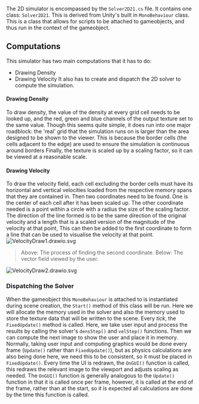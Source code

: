 The 2D simulator is encompassed by the `Solver2D21.cs` file. It contains one class: `Solver2D21`. This is derived from Unity's built in `MonoBehaviour` class. This is a class that allows for scripts to be 
attached to gameobjects, and thus run in the context of the gameobject.
## Computations
This simulator has two main computations that it has to do:
- Drawing Density
- Drawing Velocity
It also has to create and dispatch the 2D solver to compute the simulation. 
#### Drawing Density
To draw density, the value of the density at every grid cell needs to be looked up, and the red, green and blue channels of the output texture set to the same value. Though this seems quite simple, it does run into one major roadblock: the 'real' grid that the simulation runs on is larger than the area designed to be shown to the viewer. This is because the border cells (the cells adjacent to the edge) are used to ensure the simulation is continuous around borders Finally, the texture is scaled up by a scaling factor, so it can be viewed at a reasonable scale.
#### Drawing Velocity
To draw the velocity field, each cell excluding the border cells must have its horizontal and vertical velocities loaded from the respective memory spans that they are contained in. Then two coordinates need to be found. One is the center of each cell after it has been scaled up. The other coordinate needed is a point within a circle with a radius the size of the scaling factor. The direction of the line formed is to be the same direction of the original velocity and a length that is a scaled version of the magnitude of the velocity at that point, This can then be added to the first coordinate to form a line that can be used to visualise the velocity at that point.
![VelocityDraw1.drawio.svg](VelocityDraw1.drawio.svg)
> Above: The process of finding the second coordinate.
> Below: The vector field viewed by the user.

![VelocityDraw2.drawio.svg](VelocityDraw2.drawio.svg)
### Dispatching the Solver
When the gameobject this `MonoBehaviour` is attached to is instantiated during scene creation, the `Start()` method of this class will be run. Here we will allocate the memory used in the solver and also the memory used to store the texture data that will be written to the scene. 
Every *tick*, the `FixedUpdate()` method is called. Here, we take user input and process the results by calling the solver's `densStep()` and `velStep()` functions. Then we can compute the next image to show the user and place it in memory. Normally, taking user input and computing graphics would be done every frame (`Update()` rather than `FixedUpdate()`), but as physics calculations are also being done here, we need this to be consistent, so it must be placed in `FixedUpdate()`.
Every time the UI is redrawn, the `OnGUI()` function is called, this redraws the relevant image to the viewport and adjusts scaling as needed. The `OnGUI()` function is generally analogous to the `Update()` function in that it is called once per frame, however, it is called at the end of the frame, rather than at the start, so it is expected all calculations are done by the time this function is called.

